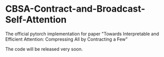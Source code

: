 # CBSA-Contract-and-Broadcast-Self-Attention
The official pytorch implementation for paper "Towards Interpretable and Efficient Attention: Compressing All by Contracting a Few"

The code will be released very soon.
